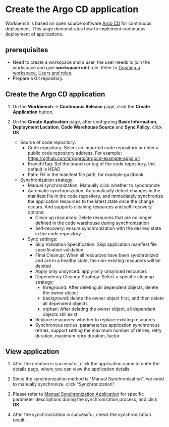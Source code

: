 # Create the Argo CD application

Workbench is based on open source software [Argo CD](https://argo-cd.readthedocs.io/en/stable/) for continuous deployment. This page demonstrates how to implement continuous deployment of applications.

## prerequisites

- Need to create a workspace and a user, the user needs to join the workspace and give __workspace edit__ role.
  Refer to [Creating a workspace](../../../ghippo/user-guide/workspace/workspace.md), [Users and roles](../../../ghippo/user-guide/access-control/user.md).
- Prepare a Git repository.

## Create the Argo CD application

1. On the __Workbench__ -> __Continuous Release__ page, click the __Create Application__ button.

    <!--![]()screenshots-->

1. On the __Create Application__ page, after configuring __Basic Information__, __Deployment Location__, __Code Warehouse Source__ and __Sync Policy__, click __OK__.

    - Source of code repository:
        - Code repository: Select an imported code repository or enter a public code repository address. For example: https://github.com/argoproj/argocd-example-apps.git
        - Branch/Tag: Set the branch or tag of the code repository, the default is HEAD
        - Path: Fill in the manifest file path, for example gustbook
    - Synchronization strategy:
        - Manual synchronization: Manually click whether to synchronize
        - Automatic synchronization: Automatically detect changes in the manifest file in the code repository, and immediately synchronize the application resources to the latest state once the change occurs. And supports cleaning resources and self-recovery options:
            - Clean up resources: Delete resources that are no longer defined in the code warehouse during synchronization
            - Self-recovery: ensure synchronization with the desired state in the code repository
        - Sync settings:
            - Skip Validation Specification: Skip application manifest file specification validation
            - Final Cleanup: When all resources have been synchronized and are in a healthy state, the non-existing resources will be deleted
            - Apply only unsynced: apply only unsynced resources
            - Dependency Cleanup Strategy: Select a specific cleanup strategy:
                - foreground: After deleting all dependent objects, delete the owner object
                - background: delete the owner object first, and then delete all dependent objects
                - orphan: After deleting the owner object, all dependent objects still exist
            - Replace resources: whether to replace existing resources
            - Synchronous retries: parameterize application synchronous retries, support setting the maximum number of retries, retry duration, maximum retry duration, factor

    <!--![]()screenshots-->

## View application

1. After the creation is successful, click the application name to enter the details page, where you can view the application details.

    <!--![]()screenshots-->

1. Since the synchronization method is "Manual Synchronization", we need to manually synchronize, click "Synchronization".

    <!--![]()screenshots-->

1. Please refer to [Manual Synchronization Application](./sync-manually.md) for specific parameter descriptions during the synchronization process, and click __OK__.

    <!--![]()screenshots-->

1. After the synchronization is successful, check the synchronization result.